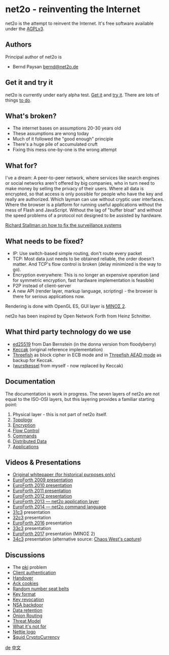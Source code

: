 net2o - reinventing the Internet
================================

net2o is the attempt to reinvent the Internet.  It's free software
available under the [AGPLv3](https://www.gnu.org/licenses/agpl-3.0.en.html).

Authors
-------

Principal author of net2o is

* Bernd Paysan <bernd@net2o.de>

Get it and try it
-----------------

net2o is currently under early alpha test. [Get it](get-it.md) and
[try it](try-it.md).  There are lots of things [to do](todo.md).

What's broken?
--------------

* The internet bases on assumptions 20-30 years old
* These assumptions are wrong today
* Much of it followed the "good enough" principle
* There's a huge pile of accumulated cruft
* Fixing this mess one-by-one is the wrong attempt

What for?
---------

I've a dream: A peer-to-peer network, where services like search engines or
social networks aren't offered by big companies, who in turn need to make money
by selling the privacy of their users. Where all data is encrypted, so that
access is only possible for people who have the key and really are authorized.
Which layman can use without cryptic user interfaces. Where the browser is a
platform for running useful applications without the mess of Flash and
JavaScript. Without the lag of "buffer bloat" and without the speed problems of
a protocol not designed to be assisted by hardware.

[Richard Stallman on how to fix the surveillance systems](https://www.theguardian.com/commentisfree/2018/apr/03/facebook-abusing-data-law-privacy-big-tech-surveillance)

What needs to be fixed?
-----------------------

* IP: Use switch-based simple routing, don't route every packet
* TCP: Most data just needs to be obtained reliable, the order doesn't
  matter. And TCP's flow control is broken (delay minimized is the way to go).
* Encryption everywhere: This is no longer an expensive operation (and for
  symmetric encryption, fast hardware implementation is feasible)
* P2P instead of client-server
* A new API (render layer, markup language, scripting) - the browser is there
  for serious applications now.

Rendering is done with OpenGL ES, GUI layer is
[MINOΣ 2](https://fossil.net2o.de/minos2).

net2o has been inspired by Open Network Forth from Heinz Schnitter.

What third party technology do we use
-------------------------------------

* [ed25519](ed25519.md) from Dan Bernstein (in the donna version from
  floodyberry)
* [Keccak](http://keccak.noekeon.org/) (original reference implementation)
* [Threefish](https://www.schneier.com/threefish.html) as block cipher
  in ECB mode and in [Threefish AEAD mode](threefish.md) as backup for Keccak.
* ([wurstkessel](wurstkessel.wiki) from myself - now replaced by Keccak)

Documentation
-------------

The documentation is work in progress. The seven layers of net2o are not
equal to the ISO-OSI layers, but this layering provides a familiar starting
point:

1. Physical layer - this is not part of net2o itself.
2. [Topology](topology.md)
3. [Encryption](encryption.wiki)
4. [Flow Control](flow-control.md)
5. [Commands](commands.md)
6. [Distributed Data](distributed-data.wiki)
7. [Applications](applications.wiki)

Videos & Presentations
----------------------

+ [Original whitepaper (for historical purposes
  only)](https://net2o.de/internet-2.0.html)
+ [EuroForth 2009 presentation](https://net2o.de/internet-2.0.pdf)
+ [EuroForth 2010 presentation](https://net2o.de/net2o.pdf)
+ [EuroForth 2011 presentation](https://net2o.de/net2o-al.pdf)
+ [EuroForth 2012 presentation](https://net2o.de/net2o-tl2.pdf)
+ [EuroForth 2013 — net2o application layer](https://wiki.forth-ev.de/doku.php/events:euroforth-2013:n2oal)
+ [EuroForth 2014 — net2o command language](https://wiki.forth-ev.de/doku.php/events:euroforth-2014:net2ocl)
+ [31c3](31c3.md) presentation
+ [32c3](32c3.md) presentation
+ [EuroForth 2016](https://wiki.forth-ev.de/doku.php/events:euroforth-2016:using-net2o) presentation
+ [33c3](33c3.md) presentation
+ [EuroForth 2017](https://wiki.forth-ev.de/lib/exe/fetch.php/events:ef2017:minos2.mp4) presentation (MINOΣ 2)
+ [34c3](34c3.md) presentation (alternative source: [Chaos West's capture](https://media.ccc.de/v/34c3-ChaosWest-15-net2o_gui_realtime_mixnet_and_ethical_micropayment_with_efficient_blockchain))

Discussions
-----------

* The [pki](pki.md) problem
* [Client authentication](client-auth.md)
* [Handover](handover.wiki)
* [Ack cookies](ackcookies.wiki)
* [Random number seat belts](rng.md)
* [Key format](key-format.wiki)
* [Key revocation](key-revocation.md)
* [NSA backdoor](nsa-backdoor.md)
* [Data retention](data-retention.md)
* [Onion Routing](onion-routing.md)
* [Threat Model](threat-model.md)
* [What it's not for](whatnotfor.md)
* [Nettie logo](nettie.md)
* [$quid CryptoCurrency](squid.md)

[de](/net2o/wiki?name=net2o.de)
[中文](net2o.zh.md)
